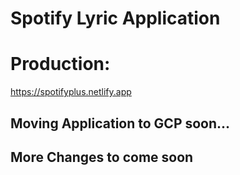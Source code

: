 # Spotify Lyric Application

# Production:

https://spotifyplus.netlify.app

## Moving Application to GCP soon...

## More Changes to come soon
